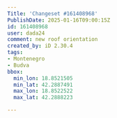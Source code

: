 ```yaml
---
Title: 'Changeset #161408968'
PublishDate: 2025-01-16T09:00:15Z
id: 161408968
user: dada24
comment: new roof orientation
created_by: iD 2.30.4
tags:
- Montenegro
- Budva
bbox:
  min_lon: 18.8521505
  min_lat: 42.2887491
  max_lon: 18.8522522
  max_lat: 42.2888223

---
```

